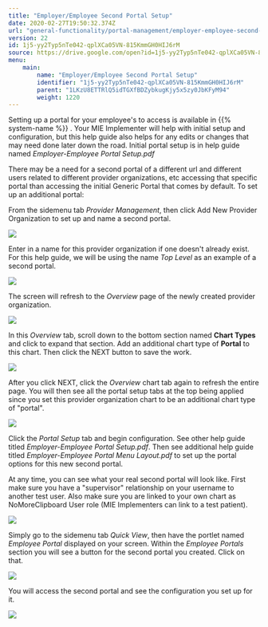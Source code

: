 ```yaml
---
title: "Employer/Employee Second Portal Setup"
date: 2020-02-27T19:50:32.374Z
url: "general-functionality/portal-management/employer-employee-second-portal-setup.html"
version: 22
id: 1j5-yy2Typ5nTe042-qplXCa05VN-815KmmGH0HIJ6rM
source: https://drive.google.com/open?id=1j5-yy2Typ5nTe042-qplXCa05VN-815KmmGH0HIJ6rM
menu:
    main:
        name: "Employer/Employee Second Portal Setup"
        identifier: "1j5-yy2Typ5nTe042-qplXCa05VN-815KmmGH0HIJ6rM"
        parent: "1LKzU8ETTRlQ5idTGXfBDZybkugKjy5x5zy0JbKFyM94"
        weight: 1220
---
```

Setting up a portal for your employee's to access is available in {{% system-name %}} . Your MIE Implementer will help with initial setup and configuration, but this help guide also helps for any edits or changes that may need done later down the road. Initial portal setup is in help guide named *Employer-Employee Portal Setup.pdf*

There may be a need for a second portal of a different url and different users related to different provider organizations, etc accessing that specific portal than accessing the initial Generic Portal that comes by default. To set up an additional portal:

From the sidemenu tab *Provider Management*, then click Add New Provider Organization to set up and name a second portal.

![](../../external_files/eaae3f6c48a8855de8ffb03be5aa52ae.png)

Enter in a name for this provider organization if one doesn't already exist. For this help guide, we will be using the name *Top Level* as an example of a second portal.

![](../../external_files/0cac0aa2a5a647cb10558b1445f0aa46.png)

The screen will refresh to the *Overview* page of the newly created provider organization.

![](../../external_files/ac45cb9c667302902761dc0445876758.png)

In this *Overview* tab, scroll down to the bottom section named **Chart Types** and click to expand that section. Add an additional chart type of **Portal** to this chart. Then click the NEXT button to save the work.

![](../../external_files/b75f6d0129c09f3d64ce94473d30ea4d.png)

After you click NEXT, click the *Overview* chart tab again to refresh the entire page. You will then see all the portal setup tabs at the top being applied since you set this provider organization chart to be an additional chart type of "portal".

![](../../external_files/70a11604239294aeaf788bfc78347c2c.png)

Click the *Portal Setup* tab and begin configuration. See other help guide titled *Employer-Employee Portal Setup.pdf*. Then see additional help guide titled *Employer-Employee Portal Menu Layout.pdf* to set up the portal options for this new second portal.

At any time, you can see what your real second portal will look like. First make sure you have a "supervisor" relationship on your username to another test user. Also make sure you are linked to your own chart as NoMoreClipboard User role (MIE Implementers can link to a test patient).

![](../../external_files/3bbe66214790e0f74ad3dbf345f29b2b.png)

Simply go to the sidemenu tab *Quick View*, then have the portlet named *Employee Portal* displayed on your screen. Within the *Employee Portals* section you will see a button for the second portal you created. Click on that.

![](../../external_files/0f5219d37c0d7341261cf22fc3fc0437.png)

You will access the second portal and see the configuration you set up for it.

![](../../external_files/35803cb674f85db0e1b81ca5350f82de.png)

